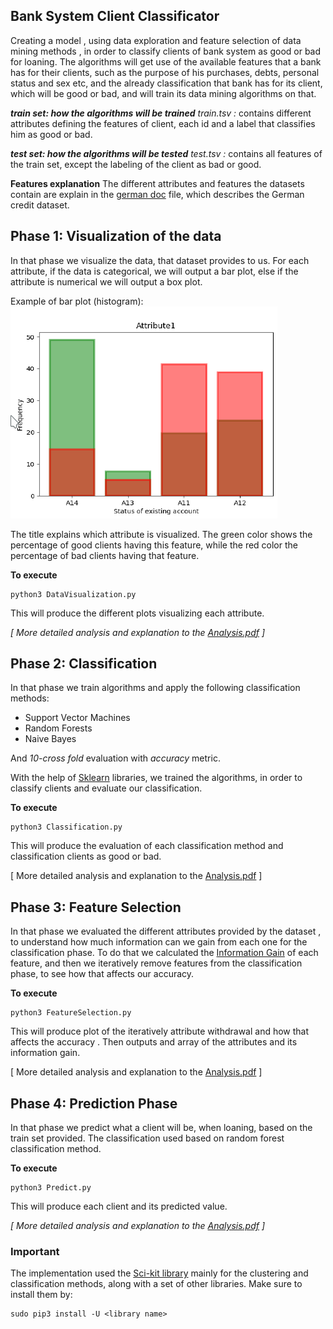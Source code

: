 ## Bank System Client Classificator
Creating a model , using data exploration and feature selection of data mining methods , in order to classify clients of bank system as good or bad for loaning.  The algorithms will get use of the available features that a bank has for their clients, such as the purpose of his purchases, debts, personal status and sex etc, and the already classification that bank has for its client, which will be good or bad, and will train its data mining algorithms on that.

 ***train set: how the algorithms will be trained*** 
*train.tsv :* contains different attributes defining the features of client, each id and a label that classifies him as good or bad.

 ***test set: how the algorithms will be tested*** 
 *test.tsv :* contains all features of the train set, except the labeling of the client as bad or good.

**Features explanation**
The different attributes and features the datasets contain are explain in the [german doc](https://github.com/VangelisGara/Bank-System-Client-Classificator/blob/master/german.doc) file, which describes the German credit dataset.

## Phase 1: Visualization of the data
In that phase we visualize the data, that dataset provides to us. For each attribute, if the data is categorical, we will output a bar plot, else if the attribute is numerical we will output a box plot.

Example of bar plot (histogram):
![Example of histogram](https://github.com/VangelisGara/Bank-System-Client-Classificator/blob/master/Images/Screenshot_20190808_160847.png)

The title explains which attribute is visualized. The green color shows the percentage of good clients having this feature, while the red color the percentage of bad clients having that feature.

**To execute**

    python3 DataVisualization.py
This will produce the different plots visualizing each attribute.

*[  More detailed analysis and explanation to the [Analysis.pdf](https://github.com/VangelisGara/Bank-System-Client-Classificator/blob/master/Analasis.pdf) ]*

## Phase 2: Classification
In that phase we train algorithms and apply the following classification methods:

 - Support Vector Machines
 - Random Forests
 - Naive Bayes
 
 And *10-cross fold* evaluation with *accuracy* metric.

With the help of [Sklearn](https://scikit-learn.org/stable/index.html) libraries, we trained the algorithms, in order to classify clients and evaluate our classification.

**To execute**

    python3 Classification.py
This will produce the evaluation of each classification method and classification clients as good or bad.

[  More detailed analysis and explanation to the [Analysis.pdf](https://github.com/VangelisGara/Bank-System-Client-Classificator/blob/master/Analasis.pdf) ]

## Phase 3:  Feature Selection
In that phase we evaluated the different attributes provided by the dataset , to understand how much information can we gain from each one for the classification phase.
To do that we calculated the [Information Gain](https://stackoverflow.com/questions/1859554/what-is-entropy-and-information-gain) of each feature, and then we iteratively remove features from the classification phase, to see how that affects our accuracy. 

**To execute**

    python3 FeatureSelection.py
This will produce plot of the iteratively attribute withdrawal and how that affects the accuracy . Then outputs and array of the attributes and its information gain.

[  More detailed analysis and explanation to the [Analysis.pdf](https://github.com/VangelisGara/Bank-System-Client-Classificator/blob/master/Analasis.pdf) ]

## Phase 4: Prediction Phase
In that phase we predict what a client will be, when loaning, based on the train set provided. The classification used based on random forest classification method.

**To execute**

    python3 Predict.py
    
This will produce each client and its predicted value.

*[  More detailed analysis and explanation to the [Analysis.pdf](https://github.com/VangelisGara/Bank-System-Client-Classificator/blob/master/Analasis.pdf) ]*


### Important

The implementation used the [Sci-kit library](https://scikit-learn.org/stable/index.html) mainly for the clustering and classification methods, along with a set of other libraries. Make sure to install them by:

```
sudo pip3 install -U <library name>

```
